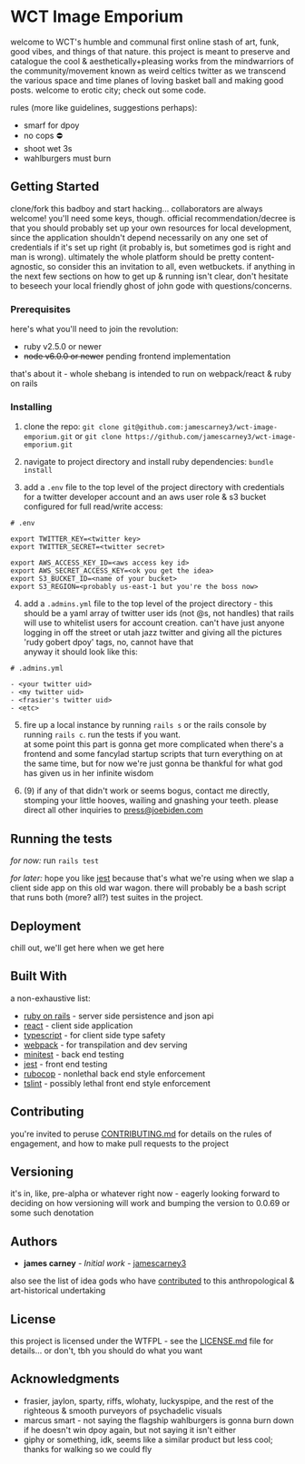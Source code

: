 # WCT Image Emporium

welcome to WCT's humble and communal first online stash of art, funk, good
vibes, and things of that nature. this project is meant to preserve and
catalogue the cool & aesthetically+pleasing works from the mindwarriors of the
community/movement known as weird celtics twitter as we transcend the various
space and time planes of loving basket ball and making good posts. welcome to
erotic city; check out some code.

rules (more like guidelines, suggestions perhaps):
- smarf for dpoy
- no cops ⛔️
- shoot wet 3s
- wahlburgers must burn

## Getting Started

clone/fork this badboy and start hacking... collaborators are always welcome! you'll
need some keys, though. official recommendation/decree is that you should
probably set up your own resources for local development, since the application
shouldn't depend necessarily on any one set of credentials if it's set up right
(it probably is, but sometimes god is right and man is wrong). ultimately the
whole platform should be pretty content-agnostic, so consider this an invitation
to all, even wetbuckets. if anything in the next few sections on how to get up &
running isn't clear, don't hesitate to beseech your local friendly ghost of john
gode with questions/concerns.

### Prerequisites

here's what you'll need to join the revolution:

- ruby v2.5.0 or newer
- ~~node v6.0.0 or newer~~ pending frontend implementation

that's about it - whole shebang is intended to run on webpack/react & ruby on
rails

### Installing

1. clone the repo:
`git clone git@github.com:jamescarney3/wct-image-emporium.git`
or
`git clone https://github.com/jamescarney3/wct-image-emporium.git`

2. navigate to project directory and install ruby dependencies:
`bundle install`

3. add a `.env` file to the top level of the project directory with credentials
for a twitter developer account and an aws user role & s3 bucket configured for
full read/write access:
```
# .env

export TWITTER_KEY=<twitter key>
export TWITTER_SECRET=<twitter secret>

export AWS_ACCESS_KEY_ID=<aws access key id>
export AWS_SECRET_ACCESS_KEY=<ok you get the idea>
export S3_BUCKET_ID=<name of your bucket>
export S3_REGION=<probably us-east-1 but you're the boss now>
```

4. add a `.admins.yml` file to the top level of the project directory - this
should be a yaml array of twitter user ids (not @s, not handles) that rails
will use to whitelist users for account creation. can't have just anyone logging
in off the street or utah jazz twitter and giving all the pictures 'rudy gobert
dpoy' tags, no, cannot have that<br>
anyway it should look like this:
```
# .admins.yml

- <your twitter uid>
- <my twitter uid>
- <frasier's twitter uid>
- <etc>
```

5. fire up a local instance by running `rails s` or the rails console by running
`rails c`. run the tests if you want. <br> at some point this part is gonna get
more complicated when there's a frontend and some fancylad startup scripts that
turn everything on at the same time, but for now we're just gonna be thankful
for what god has given us in her infinite wisdom

6. (9) if any of that didn't work or seems bogus, contact me directly, stomping
your little hooves, wailing and gnashing your teeth. please direct all other
inquiries to press@joebiden.com


## Running the tests

*for now:*
run `rails test`

*for later:*
hope you like [jest][jest-url] because that's what we're using when we slap a
client side app on this old war wagon. there will probably be a bash script
that runs both (more? all?) test suites in the project.

## Deployment

chill out, we'll get here when we get here

## Built With
a non-exhaustive list:

* [ruby on rails][rails-url] - server side persistence and json api
* [react][react-url] - client side application
* [typescript][typescript-url] - for client side type safety
* [webpack][webpack-url] - for transpilation and dev serving
<br><!-- rails ships with webpacker now but shakacode remains on my pay no mind list -->
* [minitest][minitest-url] - back end testing
* [jest][jest-url] - front end testing
<br><!-- come one github format this right -->
* [rubocop][rubocop-url] - nonlethal back end style enforcement
* [tslint][tslint-url] - possibly lethal front end style enforcement


## Contributing

you're invited to peruse [CONTRIBUTING.md][contributing-url] for details on the
rules of engagement, and how to make pull requests to the project

## Versioning

it's in, like, pre-alpha or whatever right now - eagerly looking forward to
deciding on how versioning will work and bumping the version to 0.0.69 or some
such denotation

## Authors

* **james carney** - *Initial work* - [jamescarney3][gode-gh-url]

also see the list of idea gods who have [contributed][contributors-url] to this
anthropological & art-historical undertaking

## License

this project is licensed under the WTFPL - see the [LICENSE.md][license-url] file
for details... or don't, tbh you should do what you want

## Acknowledgments

* frasier, jaylon, sparty, riffs, wlohaty, luckyspipe, and the rest of the
  righteous & smooth purveyors of psychadelic visuals
* marcus smart - not saying the flagship wahlburgers is gonna burn down if he
  doesn't win dpoy again, but not saying it isn't either
* giphy or something, idk, seems like a similar product but less cool; thanks
  for walking so we could fly

[jest-url]: https://github.com/facebook/jest "you're damn right"
[minitest-url]: https://github.com/seattlerb/minitest "it ships with rails, good enough"
[rails-url]: https://rubyonrails.org/ "dhh thank u king"
[react-url]: https://reactjs.org/ "yeah yeah whatever me and everyone else"
[typescript-url]: https://www.typescriptlang.org/ "as typecast as brendan frasier"
[webpack-url]: https://webpack.js.org/ "pack, pack, pack it up ohhhh shit!"
[rubocop-url]: https://github.com/rubocop-hq/rubocop "sole exception to the no cops rule"
[tslint-url]: https://palantir.github.io/tslint/ "compile bofades"

[gode-gh-url]: https://github.com/jamescarney3 "it's ya boi!"
[contributors-url]: https://github.com/jamescarney3/wct-image-emporium/graphs/contributors "they're all just out of frame, laughing too"

[contributing-url]: CONTRIBUTING.md "more code for the code hole"
[license-url]: LICENSE.txt "get outta my face kid"
